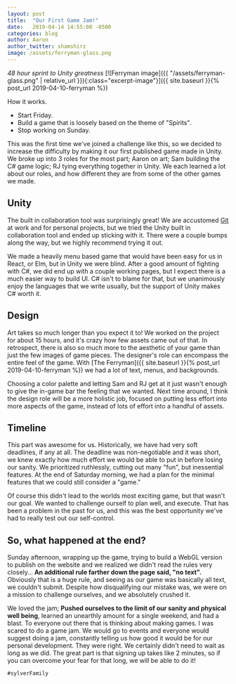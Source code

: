 ```yaml
---
layout: post
title:  "Our First Game Jam!"
date:   2019-04-14 14:55:00 -0500
categories: blog
author: Aaron
author_twitter: shamshirz
image: /assets/ferryman-glass.png
---
```

_48 hour sprint to Unity greatness_
[![Ferryman image]({{ "/assets/ferryman-glass.png" | relative_url }}){:class="excerpt-image"}]({{ site.baseurl }}{% post_url 2019-04-10-ferryman %})
<!-- Ends the excerpt text, it includes the image -->


How it works.

* Start Friday.
* Build a game that is loosely based on the theme of "Spirits".
* Stop working on Sunday.

This was the first time we've joined a challenge like this, so we decided to increase the difficulty by making it our first published game made in Unity. We broke up into 3 roles for the most part; Aaron on art; Sam building the C# game logic; RJ tying everything together in Unity. We each learned a lot about our roles, and how different they are from some of the other games we made.


## Unity

The built in collaboration tool was surprisingly great! We are accustomed [Git](https://github.com/SylverStudios) at work and for personal projects, but we tried the Unity built in collaboration tool and ended up sticking with it. There were a couple bumps along the way, but we highly recommend trying it out.

We made a heavily menu based game that would have been easy for us in React, or Elm, but in Unity we were blind. After a good amount of fighting with C#, we did end up with a couple working pages, but I expect there is a much easier way to build UI. C# isn't to blame for that, but we unanimously enjoy the languages that we write usually, but the support of Unity makes C# worth it.


## Design

Art takes so much longer than you expect it to! We worked on the project for about 15 hours, and it's crazy how few assets came out of that. In retrospect, there is also so much more to the aesthetic of your game than just the few images of game pieces. The designer's role can encompass the entire feel of the game. With [The Ferryman]({{ site.baseurl }}{% post_url 2019-04-10-ferryman %}) we had a lot of text, menus, and backgrounds.

Choosing a color palette and letting Sam and RJ get at it just wasn't enough to give the in-game bar the feeling that we wanted. Next time around, I think the design role will be a more holistic job, focused on putting less effort into more aspects of the game, instead of lots of effort into a handful of assets.


## Timeline

This part was awesome for us. Historically, we have had very soft deadlines, if any at all. The deadline was non-negotiable and it was short, we knew exactly how much effort we would be able to put in before losing our sanity. We prioritized ruthlessly, cutting out many "fun", but inessential features. At the end of Saturday morning, we had a plan for the minimal features that we could still consider a "game."

Of course this didn't lead to the worlds most exciting game, but that wasn't our goal. We wanted to challenge ourself to plan well, and execute. That has been a problem in the past for us, and this was the best opportunity we've had to really test out our self-control.


## So, what happened at the end?

Sunday afternoon, wrapping up the game, trying to build a WebGL version to publish on the website and we realized we didn't read the rules very closely… **An additional rule farther down the page said, "no text".** Obviously that is a huge rule, and seeing as our game was basically all text, we couldn't submit. Despite how disqualifying our mistake was, we were on a mission to challenge ourselves, and we absolutely crushed it.

We loved the jam; **Pushed ourselves to the limit of our sanity and physical well being**, learned an unearthly amount for a single weekend, and had a blast. To everyone out there that is thinking about making games. I was scared to do a game jam. We would go to events and everyone would suggest doing a jam, constantly telling us how good it would be for our personal development. They were right. We certainly didn't need to wait as long as we did. The great part is that signing up takes like 2 minutes, so if you can overcome your fear for that long, we will be able to do it!


`#sylverFamily`

